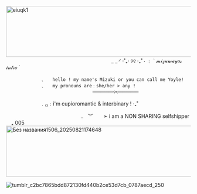 
<img width="1280" height="139" alt="eiuqk1" src="https://github.com/user-attachments/assets/3469eef8-69b4-4929-b12d-37681863a499" />
⠀ ⠀ ⠀ ⠀ ⠀ 　 　　　　 ⠀ ⠀ ⠀ ⠀ ⠀ ⠀ ⠀ ⠀ ⠀ ⠀_ _ ◜      ⋅˚₊‧ ୨୧ ‧₊˚ ⋅    ﹕  `   𝓂𝒾𝓏𝓊𝓂𝒶𝓎𝑜𝓈 𝒾𝓃𝓉𝓇𝑜   `

                 ﹑   hello ! my name's Mizuki or you can call me Yoyle!
                 ﹑   my pronouns are﹕she/her > any ! 
           　　 ⠀ ⠀ ⠀　　 ⠀ ⠀ ⠀      ────────୨ৎ────────
⠀ 　 　⠀ 　 　﹒₍₎﹕i'm cupioromantic & interbinary !  ‧₊˚  

 　　　　 ⠀ ⠀ ⠀  　　　　 ⠀ ⠀ ⠀ . ︶  ➣ i am a NON SHARING selfshipper  ₊ 005
      <img width="843" height="139" alt="Без названия1506_20250821174648" src="https://github.com/user-attachments/assets/bbaf2037-4f4e-4107-b028-6d96d84d3023" />


![tumblr_c2bc7865bdd872130fd440b2ce53d7cb_0787aecd_250](https://github.com/user-attachments/assets/724f1556-f1c9-4f6e-b441-563c2e9ad1db)

